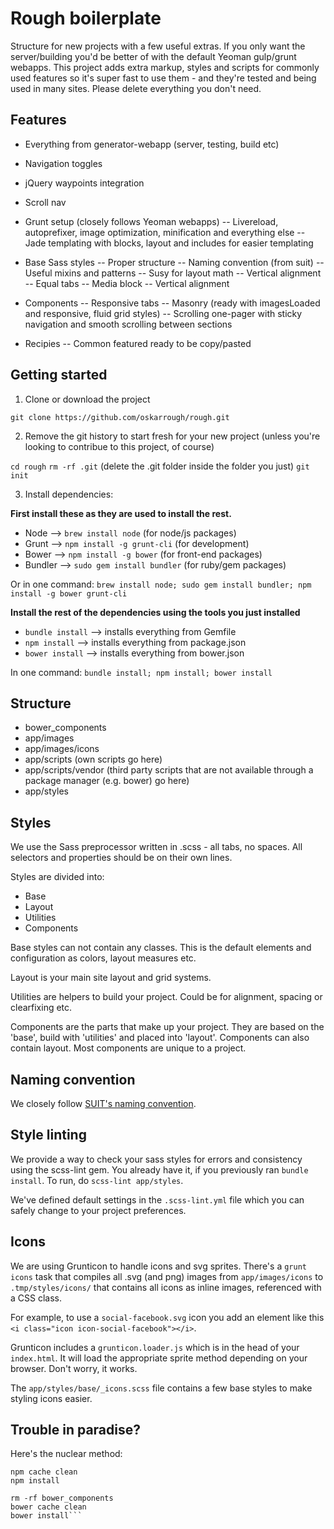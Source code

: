 # Rough boilerplate

Structure for new projects with a few useful extras. If you only want the server/building you'd be better of with the default Yeoman gulp/grunt webapps. This project adds extra markup, styles and scripts for commonly used features so it's super fast to use them - and they're tested and being used in many sites. Please delete everything you don't need.

## Features

- Everything from generator-webapp (server, testing, build etc)
- Navigation toggles
- jQuery waypoints integration
- Scroll nav

- Grunt setup (closely follows Yeoman webapps)
-- Livereload, autoprefixer, image optimization, minification and everything else
-- Jade templating with blocks, layout and includes for easier templating

- Base Sass styles
-- Proper structure
-- Naming convention (from suit)
-- Useful mixins and patterns
-- Susy for layout math
-- Vertical alignment
-- Equal tabs
-- Media block
-- Vertical alignment

- Components
-- Responsive tabs
-- Masonry (ready with imagesLoaded and responsive, fluid grid styles)
-- Scrolling one-pager with sticky navigation and smooth scrolling between sections

- Recipies
-- Common featured ready to be copy/pasted

## Getting started

1. Clone or download the project

`git clone https://github.com/oskarrough/rough.git`

2. Remove the git history to start fresh for your new project (unless you're looking to contribue to this project, of course)

`cd rough`
`rm -rf .git` (delete the .git folder inside the folder you just)
`git init`

3. Install dependencies:

**First install these as they are used to install the rest.**

- Node --> `brew install node` (for node/js packages)
- Grunt --> `npm install -g grunt-cli` (for development)
- Bower --> `npm install -g bower` (for front-end packages)
- Bundler --> `sudo gem install bundler` (for ruby/gem packages)

Or in one command: `brew install node; sudo gem install bundler; npm install -g bower grunt-cli`

**Install the rest of the dependencies using the tools you just installed**

- `bundle install` --> installs everything from Gemfile
- `npm install` -->  installs everything from package.json
- `bower install` --> installs everything from bower.json

In one command: `bundle install; npm install; bower install`

## Structure

- bower_components
- app/images
- app/images/icons
- app/scripts (own scripts go here)
- app/scripts/vendor (third party scripts that are not available through a package manager (e.g. bower) go here)
- app/styles

## Styles

We use the Sass preprocessor written in .scss - all tabs, no spaces. All selectors and properties should be on their own lines.

Styles are divided into:

- Base
- Layout
- Utilities
- Components

Base styles can not contain any classes. This is the default elements and configuration as colors, layout measures etc.

Layout is your main site layout and grid systems.

Utilities are helpers to build your project. Could be for alignment, spacing or clearfixing etc.

Components are the parts that make up your project. They are based on the 'base', build with 'utilities' and placed into 'layout'. Components can also contain layout. Most components are unique to a project.

## Naming convention

We closely follow [SUIT's naming convention](https://github.com/suitcss/suit/blob/master/doc/naming-conventions.md).

## Style linting

We provide a way to check your sass styles for errors and consistency using the scss-lint gem. You already have it, if you previously ran `bundle install`. To run, do `scss-lint app/styles`.

We've defined default settings in the `.scss-lint.yml` file which you can safely change to your project preferences.

## Icons

We are using Grunticon to handle icons and svg sprites. There's a `grunt icons` task that compiles all .svg (and png) images from `app/images/icons` to `.tmp/styles/icons/` that contains all icons as inline images, referenced with a CSS class.

For example, to use a `social-facebook.svg` icon you add an element like this `<i class="icon icon-social-facebook"></i>`.

Grunticon includes a `grunticon.loader.js` which is in the head of your `index.html`. It will load the appropriate sprite method depending on your browser. Don't worry, it works.

The `app/styles/base/_icons.scss` file contains a few base styles to make styling icons easier.

## Trouble in paradise?

Here's the nuclear method:

```rm -rf node_modules
npm cache clean
npm install

rm -rf bower_components
bower cache clean
bower install```
